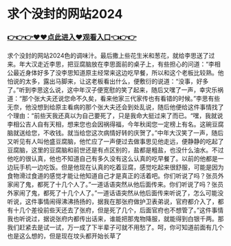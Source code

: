 # 求个没封的网站2024

### <a href="https://github.com/uytyr/gfry/issues/1">👉👉👉♥♥点此进入♥观看入口👈👉👉</a>

求个没封的网站2024色的调味汁。最后撒上些花生米和葱花，就给李思送了过来。年大汉走近李思，把豆腐脑放在李思面前的桌子上，有些担心的问道：“李相公最近身体好多了没李思知道原主经常来这边吃早餐，所以和这个老板比较熟。他怕说的太多，露出马脚来，让这老板看出什么，便敷衍的说道：“没事，好多了。”听到李思这么说，这中年汉子便宽慰的笑了起来，随后又嘿了一声，幸灾乐祸道：“那个张大夫还说您命不久矣，看来他家三代家传也有看错的时候。”李思有些无奈，他没想到给原主看病的那个张大夫还会到处乱说，随后他便给这件事情找了个理由：“前些天我还真以为自己要死了，只是我命大挺过来了而已。“嘿，我就说李相公吉人自有天相，想来您也会因祸得福，今年秋闺您一定榜上有名。这碗豆腐脑就送给您，不收钱。就当给您这次病情好转的庆贺了。”中年大汉笑了一声，随后又听见有人叫他盛豆腐脑，他忙应了一声便过去做事思见他走远，便静静的吃起了豆腐脑，这里的豆腐脑和前世还是有点区别的，盐都是粗盐，也没什么油水。不过他吃的很认真，他也不知道自己有多久没有这么认真的吃早餐了。以前的他都是一边玩手机一边吃饭。但是他现在认真的吃着豆腐，感觉吃起来很舒服，可能是因为食物滑过食道的感觉才能让他知道自己才是真正的活着吧。你们听说了吗？张员外家闹了鬼，都死了十几个人了。”一道话语突然从他后面传来。你们听说了吗？张员外家闹了鬼，都死了十几个人了。”一道话语突然从他后面传来听说了，怎么可能没听说，这件事情闹得沸沸扬扬的，据我在那张府做护卫表弟说，官府都介入了，都有十几个差役前些天还去了张府，但是死了几个，后面官府也不想管了。”这件事情我也听说过，据说张府内都传出话来，谁能把那鬼物降服，就能得到白银千两。那我们赶紧去是试一试，万一成了下半辈子可就不用愁了。呵，你可知道前面有几个也是这么想的，但是现在坟头都开始长草了
